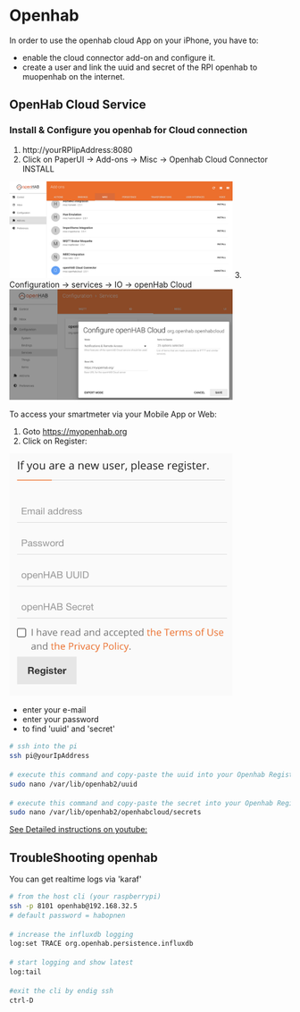 # Openhab

In order to use the openhab cloud App on your iPhone, you have to:

- enable the cloud connector add-on and configure it.
- create a user and link the uuid and secret of the RPI openhab to muopenhab on the internet.

## OpenHab Cloud Service

### Install & Configure you openhab for Cloud connection

1. http://yourRPIipAddress:8080 
2. Click on PaperUI -> Add-ons -> Misc -> Openhab Cloud Connector INSTALL
<img src="./img/openhabcloudconnector.png" alt="cloud connector" width="400px">
3. Configuration -> services -> IO -> openHab Cloud
<img src="./img/openhabcloudconfig.png" alt="cloud connector" width="400px">


To access your smartmeter via your Mobile App or Web:

1. Goto https://myopenhab.org 
2. Click on Register:
<img src="./img/openhabcloudregister.png" alt="cloud connector" width="400px">

* enter your e-mail
* enter your password
* to find 'uuid' and 'secret'

```bash
# ssh into the pi
ssh pi@yourIpAddress

# execute this command and copy-paste the uuid into your Openhab Registration form
sudo nano /var/lib/openhab2/uuid

# execute this command and copy-paste the secret into your Openhab Registration form
sudo nano /var/lib/openhab2/openhabcloud/secrets
```

[See Detailed instructions on youtube:](https://www.youtube.com/watch?v=joz5f4ejJVc)



## TroubleShooting openhab

You can get realtime logs via 'karaf'

``` bash
# from the host cli (your raspberrypi)
ssh -p 8101 openhab@192.168.32.5
# default password = habopnen

# increase the influxdb logging
log:set TRACE org.openhab.persistence.influxdb

# start logging and show latest
log:tail

#exit the cli by endig ssh
ctrl-D
```